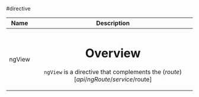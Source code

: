 
#directive

| Name | Description |
| :--: | :--: |
| ngView | <h1 id="overview">Overview</h1> <p><code>ngView</code> is a directive that complements the ($route)[api/ngRoute/service/$route]</p>  |

